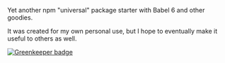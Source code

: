 Yet another npm "universal" package starter with Babel 6 and other goodies.

It was created for my own personal use, but I hope to eventually make it useful to others as well.


[![Greenkeeper badge](https://badges.greenkeeper.io/motiz88/yet-another-universal-package-starter.svg)](https://greenkeeper.io/)